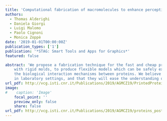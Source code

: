 ```yaml
---
title: 'Computational fabrication of macromolecules to enhance perception and understanding of biological mechanisms'
authors:
  - Thomas Alderighi
  - Daniela Giorgi
  - Luigi Malomo
  - Paolo Cignoni
  - Monica Zoppè
date: '2019-01-01T00:00:00Z'
publication_types: ['1']
publication: '*STAG: Smart Tools and Apps for Graphics*'
featured: false

abstract: 'We propose a fabrication technique for the fast and cheap production of 3D replicas of proteins. We leverage silicone casting 	with rigid molds, to produce flexible models which can be safely extracted from the mold, and easily manipulated to simulate 	the biological interaction mechanisms between proteins. We believe that tangible models can be useful in education as well as 	in laboratory settings, and that they will ease the understanding of fundamental principles of macromolecular organization.'
url_pdf: http://vcg.isti.cnr.it/Publications/2019/AGMCZ19/PrintedProteins_author_version.pdf
image:
#    caption: 'Image'
    focal_point: ''
    preview_only: false
    share: false
url_pdf: http://vcg.isti.cnr.it/Publications/2019/AGMCZ19/proteins_poster.pdf
---
```

